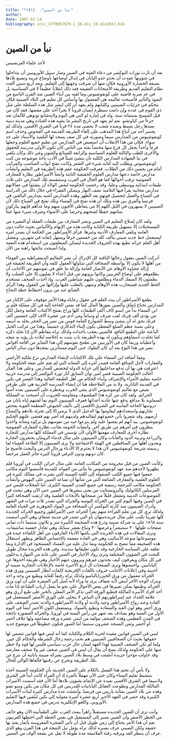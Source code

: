 ```yaml
---
title: "*نبأ من الصين*.  2(4)"
author: 
date: 1907-02-14
bibliography: oclc_4770057679-i_16-div_10.d1e2011.bib
---
```




#  نبأ من الصين 


 لأحد علماء الفرنسيس 

 بعد أن ثارت ثورات البوكسر من دعاة الفتنة في الصين وصار سبيل للأوروبيين أن يتداخلوا في شؤونها عمدت أن تحذو حذو اليابأن في إبدال أوضاعها بأوضاع غريبة وتصبغ بلادها بصبغة الحضارة الأوروبية فكان منها أن صرفت وجهتها إلى التعليم. وبعد  أربع  سنين ألغت نظام التعليم القديم وطريقة الأمتحانات العقيمة فعد ذلك انقلاباً عظيماً لا في السياسية بل في عد ضربة قاضية على كونفوشيوس وما لقيه بين أبناء الصين منذ القرن التاسع من النفوذ والتأثير فأصبحت تعاليمه هي المعمول بها وأساس كل تعليم في البلاد الصينية فكان يتحكم في جزئيات الصينيين وكلياتهم ولم يعهد أن كان لبشر مثل هذه السلطة على مثل ذي القوم في عدده وإن دامت سيطرة إنسان قروناً لا يجرأ  أحد  على مقضها. فقد كان من قبل المسيح بستمائة سنة. ولد في إمارة لو التي هي اليوم ولايةشانغ تونوهي للألمان تعد جزءاً من كياوتشو. نعم لم يعهد في تاريخ البشر ما يشبه هذه العبادة وهي مدينة دينية يعبدها رجل بسيط ويعبده شعب لا يحصى مدة  ٢٤  قرناً في الشرق الأقصى. ولذلك لم يجسر  أحد  من أتباع هذا المذهب على إلغاء الطريقة القديمة في الفحوص وحذف اسم كونفوشيوس من المدارس سيما وصورته في كل صف يسجد لها التلميذ والأستاذ على حد سواء. فكان من هذا الانقلاب أن استعيض في المدارس عن تعليم جميع العلوم وجعلها فرعاً وأحداً يجعل كل فرع منها مختصاً بفئة من الناس كان تكون الأولى مدرسة للحقوق والأخرى للطب والثالثة للعلوم السياسية والرابعة للصنائع والفنون وغير ذلك وكأن يكفي في نيا الشهادة المدارس الكلية تأن ينشئ شيئاً في الأدب يأخذ موضوعه من كتب كونفوشيوس ويطلب إليه كتابه شيء في الشعر وكانت تفتح أبواب المناصب والمراتب أمام من يحسن ذلك من الطلاب. فعرفت الحكومة عقم هذه الطريقة في التعليم وأنشأت مدارس خاصة دعتها مدارس العلوم الحقيقية الثابتة وأنشأ الأمبراطور نظارة للمعارف العمومية ترقب أحوالها كما هو الحال في الغرب وستنقسم تلك المدارس على  ثلاث  طبقات ابتدائية ووسطى وعليا. وقد رخصت الحكومة لبعض الولاة أن ينشئوا في عمالاتهم مدارس مجانية يقرأ فيها التلاميذ نصف النهار ويتمكن الفقراء في خلال ذلك من الدراسة في الصباح والعمل لتحصيل قوتهم بعد الظهر وهذه المدارس أشبه بمدارس   البالغين في فرنسا والفرق بين هذه وتلك أن هذه تفتح في المساء وتلك تفتح في الصباح ذلك لأن الصينيين لا يسهرون في الليل اللهم إلا من يتعاطى الأفيون منهم وما عدأهم فإنهم يباركون منامهم حفظا لصحتهم وحرصا على الأضواء وصرف شيء منها عبثاً. 

 ولقد كان إصلاح التعليم في الصين ونشر المعارف بين طبقات العملة أو الفقيرة من المستحيلات إلا بتسهيل طريقة الكتابة وكانت هذه من الإبهام والألتباس بحيث حالت دون العامة وتلقي المعارف الأدبية وغيرها. فرأى الأمبراطور من الحكمة أن يصدر أمره ليستعمل خط جديد صيني يتألف كله من  خمسين  حرفاً ويسهل إتقانه في شهرين. وبفضل أهل العلم جرائد تطبع بهذه الحروف الجديدة ليتمكن المتعلمون من استخدام هذه النغمة ولذا أصبحت نتائجها راهنة من الآن. 

 أدركت الصين بعقول رجالها الثاقبة كل الإدراك أن نشر التعاليم الديمقراطية بين الغوغاء من أهلها لا يكون إلا بواسطة الصحافة التي تتنأولها العقول كلفة وأن الطريقة لحقيقة في إزالة غشاوة الأوهام عن الأبصار العامة وإزالة ما علق في نفوسهم عن الأجانب أن يطلعوهم على أوضاع الغربيين وكانوا يرونهم من قبل أعداء لا يمليون إلا على السلب ولا يظمئون إلا السفك الدماء ويطلقون عليهم شياطين الغرب. وإذ أخذت الصحف تستخدم الخط الجديد فستحارب هذه الأوهام وتنتهي بالتغلب عليها وإزالتها من العقول وهذا الرأي الشائع عند من يرون اختطاط خطة النجاح. 

 يطمع الأمبراطور أن يبث العلم في عقول رعاياه وهذا الأمر موقوف على الإكثار من المدارس تحتاج إنفاق والصين يعوزها المال كما قد تمس الحاجة إليه في كل مملكة فلم ير ابن السماء بداً من استو كاف أكف الطبقات كلها وراح يفتتح الاكتتاب العامة وجعل لكل من يؤدي  ألف  فرنك لقب شرف أو وساماً ومن أدى من  عشرة  آلاف  لإلى  خمسين  ألف  فرنك يحق له أن ينشئ وسط الشوارع العامة قوس من نصر من الحجر يخلد به اسمه وعلى نسبة عظم المبلغ المعطى يكون البناء التذكاري جسيماً. وهذا من غرائب الحيل الباعثة على الطمع النافع. فالصبي يعجب بأجداده ولذلك تراه يتعاظم الآن إذا تخلد ذكره كما تخلدت أسماؤهم ويكون له بهذه الطريقة باب يثبت به إخلاصه لبلاده بل يؤيد به منحه وأعطياته وربما كان في الأوربيين من تطمح نفوسهم إلى هذا التمايز من أقامة أقواس   نصر من هذا النوع بعد أن كان الملوك حتى اليوم مستأثرين بمجدها دون سائر الناس. 

 ومما أضافه ابن السماء على تلك الاكتتابات لإنشاء المدارس نزع ملكية الأراضي والعقارات لأجل المنافع العامة فصدر أمره إلى المعابد التي لم تقم على نفقة الحكومة ولا اعترفت هي بها أن تدفع مداخليها إلى خزانة الدولة لتخصص للمدارس. وعلى هذا الفكر أحالت الحكومة الصينية قصر أمير توأن السابق أثار ثورة البوكسر إلى مدرسة حربية خاصة بتعليم الأمراء والإشراف وأبناء الحكام من أهل الطبقة العالية وهذا القصر في بكين في المدينة التاتارية. ولا بد من الملاحظة هنا أن إنشاء المدرسة الحربية هي على طرفي نقيض مع تعاليم كونفوشيوس الذي ينفي الحرب ويحظره على الصينيين يعده أسوأ الجرائم. ولقد كان من كره هذا الفيلسوف ومقاومته للحروب أن أصبحت به المملكة السماوية بلا مدافع يدفع عنها عادية أعدائها فعرف الصينيون اليوم بما لقنتهم إياه يابان من دروسها الحاجة الماسة في الشرق الأقصى إلى تأليف الجيوش المنظمة القوية بمحض تجاربهم واستعدادهم ليقاوموا بها الدخيل الذي لا يرمي إلا إلى تجزئة بلادهم واكتساح أرضهم. وقد شعروا بأتن خضوعهم لتقاليدهم ولدينهم قد أضر بهم فقضى عليهم الحكيم كونفوشيوس. بيد أنهم لم يعصوا عليه ولم ينزعوا حبه من نفوسهم بل تركوه وشأنه وأخذوا ينظرون في أمرهم من طريق أخر. وأنشأت الحومة بجانب نظارة المعارف العمومية نظارة أخرى للمعارف مهمتها الأولى لأن تؤسس في المملكة كلها مدارس للتجارة والزراعة وتربية الدود والغابات وكان الصينيون على مثال قدماء الرومان يحتقرون التجارة ويعدون أهلها من الساقطين في الهيئة الاجتماعية ولا يرى الصينيون إلا الطاعة العمياء لما رسمته شريعة كونفوشيوس لأن هذا لا يحترم إلا الأدباء ورجال الدرس والبحث فأصبح ما كان دونهم ودون الترقي قروناً كثيرة جائز العمل مرخصاً. 

 وكأنت الصين من قبل محرومة من المكاتب العامة على مثال خزائن الكتب في أوروبا فلم يظهروا لأحدهم منذ عهد كونفوشيوس ما يتأتى من الفوائد للمدينة فأسسوا اليوم مكاتب جمعوا فيها جميع الكتب المنقولة إلى اللغة الصينية التي نشرت في ممالك كثيرة في العلوم العلمية والمعارف الشائعة التي من شأنها أن تساعد الصين على النهوض وأنشأت الحكومة مكاتب للترجمة رسمية في جميع المدن الصينية الكبرى. أما المجلات فليس غير المرسلين   الكاثوليك والبروتستانت من يعنى بنشرها في الصين حتى الآن وهي تبحث في الموضوعات الدينية وتشغل قليلاً من صفحاتها بالأبحاث العلمية وقد ارتقت الصحافة كثيراً في الصين وفيها اليوم كثير من الجرائد اليومية والجرائد التي تصدر  ثلاث  مرات في الشهر وأدرك الصينيون منذ كارثة البوكسر أن الصحافة من المواد الجوهرية في الحياة العامة ولذلك ترى كل من تعلم القراءة منهم يقرأ الجرائد حتى الأمبراطور وجميع الجرائد الجديدة كلها تقريباً تكتب على مثال جريدةسهان باو التي تصدر في مدينة شنغاي وهي التي أسست سنة  ١٨٦٨  على يد شركة صينية وذرع هذه الصحيفة الكبيرة متر و  ثلاثون  سنتيما ذات  ثماني  صفحات طولها  ٣٠  سنتيمتراً وعرضها  ٣٠  وتباع بعشر سبايك وهي تعادل  خمسة  سانتيمات. وترى المقالات في هذه الجريدة التي يكتبها الأدباء العارفون من أهل الكفاءة جيدة في موضوعاتها منوعة الأساليب وهي في العادة مفعمة بالإحساس الطاهر ويظهر استقلال هذه الصحيفة مما تنصح به للحكومة وبما تدل عليه من الفساد المستحوذ في الإدارة وبما تعلقه على السياسة الخارجية وقد تكون تعليقاتها سديدة. وفي هذه الجريدة مجال طويل للبحث في الشؤون المختلفة وترى رواد الأخبار في الصين على غاية من المهارة يدخلون في كل مكان ويعرفون كيف يحدثون غيرهم ويروون عنهم الأخبار وهي طريقة أخذوها عن اليابانيين. وأحسنوها وترى الصفحات ال  أربع  الأخيرة غاصة بالإعلانات التجارية صينية أو أجنبية وفي إعلانات الأجانب حروف باللغات الإفرنجية لإلفات أنظار الصينيين وورق هذه الجرائد معمول من ورق الخيزرانالبامبو ولذلك تراه رقيقاً للغاية ويطبع من وجه و  احد  ويترك الوجه الآخر أبيض لأنه شفاف يرى ما وراء لأنه أميل إلى الصفرة على أن لون ورق الجرائد وطبعها يمكن تغييرها في بعض الأحوال على نحو ما يفعل أرباب الطباعة إذا مات  أحد  أفراد الأسرة المالكة فتطبع الورقة التي تذكر الأمر المعلن بالخبر على طبع أزرق وهو علامة الحداد عند إمبراطورتهم لأن البياض لا يتجلى على الورق الأصفر المستعمل في العادة وعند زواج الأمبراطور وعيد ولادته أو ولادة الأمبراطورة والدته تصدر الصحف على ورق أحمر وهو لون العيد والسعادة وتطبع بالسواد. ويستعمل اللون الأحمر أيضاً في اليوم الأول من السنة وهو يصادف بعد شهر من رأس السنة في أوروبا.   والجرائد المصورة ناجحة في المدن العظمى وهذه الصحف مؤلفة من  اثنتي  عشرة  ورقة مضاعفة ولها غلاف أحمر أو أخضر وثمن النسخة  عشرون  سنتيما أما الصور فتكون خطوطاً في موضوع جديد. 

 ليس في الصين قوانين مقيدة لحرية الكلام والكتابة كما أنه ليس فيها قوانين تتضمن لها حقوقها بحيث أن الصحافيين الصينيين هم تحت رحمة رجال الشرطة والحكام كل حين. ولما لم تكن الصحف الصينية لهذا العهد لسان حال حزب سياسي فليس لها قوة ولا خطر منها على الحكومة ولذلك يصح أن يقال أن ليس في الصين صحف غير ولا صحف معارضة وقد حاولت مؤخراً جريدة أنشئت في وسط بلاد الصين بشركة صينية يابانية أن تنزع عن تلك الطريقة وتخرج عن رقبتها فألغاها الوالي للحال. 

 ولا بأس أن نختم هذا الفصل بالكلام على الصين الحديثة بأن الحكومة الصينية أخذة بتنشيط تعليم النساء وكان حتى الآن مهملاً بالمرة إذ أن المرأة كانت أبداً في الشرق ولاسيما في الشرق الأقصى بعيدة عن الإتمام بشؤون بلادها أما الأن فقد أسست الأميرات المالكة المدارس وتطوعت العقائل اليابانيات للتدريس في كل مكان من بكين وسو تشو وهذه من بلاد الصين بمثابة باريس من فرنسا. وأنشئت عدة مدارس كثيرة لبنات الأسرات الكبيرة وقد حضر في العهد الأخير  أربع  عشرة  أميرة مغولية إلى بكين ليلقين فيها التعليم الأوروبي. واللغو الإنكليزية تدرس في جميع هذه المدارس. 

 وأنت ترى أن للصين الجديدة مستقبلاً زاهراً يبعث الغرب على الطمأنينة الآن وهو خائف من الحظر الأصفر وأن الصين تسير إلى المستقبل في نفس الخطة التي اختطها الغربيون نعم أن هذا الأمر يحتاج إلى زمن طويل قبل أن تأتى الشجرة المغروسة بأثمار يعتد بها حقيقة ولكن الصيني عرف بصبره لذلك تراه يؤمل نيل النتيجة في هذا القرن وهو الذي عرف أن ينتظر الغد ويرقبه رقبة الفلاسفة مدة طويلة لا تقل عن بضعة ألوف من السنين. 
